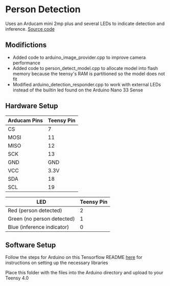 # Person Detection
Uses an Arducam mini 2mp plus and several LEDs to indicate detection and inference.
[Source code](https://github.com/tensorflow/tensorflow/tree/master/tensorflow/lite/micro/examples/person_detection/arduino)

## Modifictions 
* Added code to arduino_image_provider.cpp to improve camera performance
* Added code to person_detect_model.cpp to allocate model into flash memory because the teensy's RAM is partitioned so the model does not fit
* Modified arduino_detection_responder.cpp to work with external LEDs instead of the builtin led found on the Arduino Nano 33 Sense

## Hardware Setup
Arducam Pins | Teensy Pin
------------ | -------------
CS | 7
MOSI | 11
MISO | 12
SCK | 13
GND | GND
VCC | 3.3V
SDA | 18
SCL | 19

LED | Teensy Pin
------------ | -------------
Red (person detected) | 2
Green (no person detected) | 1
Blue (inference indicator) | 0

## Software Setup
Follow the steps for Arduino on this Tensorflow README [here](https://github.com/tensorflow/tensorflow/blob/master/tensorflow/lite/micro/examples/person_detection/README.md) for instructions on setting up the necessary libraries  

Place this folder with the files into the Arduino directory and upload to your Teensy 4.0
